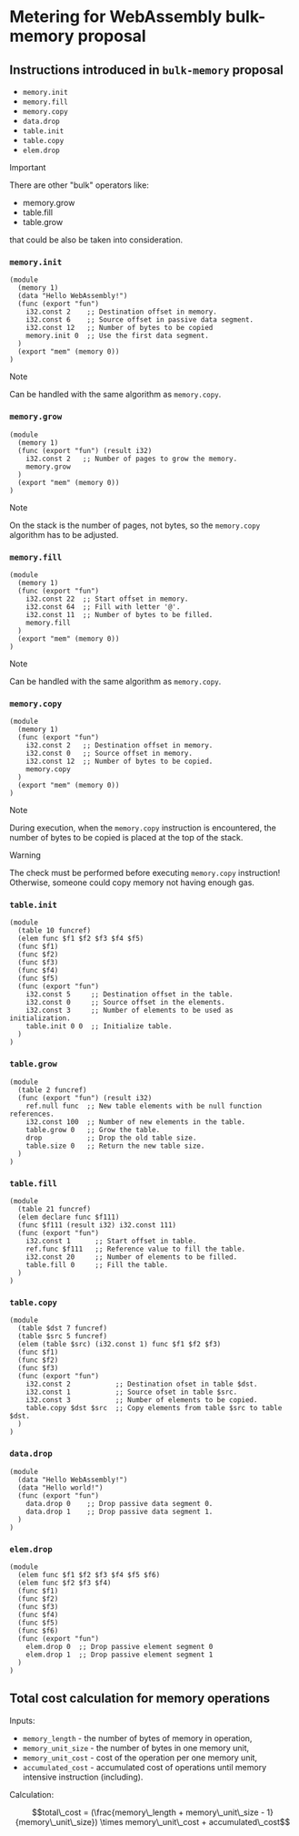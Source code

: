 # Metering for WebAssembly bulk-memory proposal

## Instructions introduced in `bulk-memory` proposal

- `memory.init`
- `memory.fill`
- `memory.copy`
- `data.drop`
- `table.init`
- `table.copy`
- `elem.drop`

> [!IMPORTANT]  
> There are other "bulk" operators like: 
> - memory.grow
> - table.fill
> - table.grow
> 
> that could be also be taken into consideration.

### `memory.init`

```webassembly
(module
  (memory 1)
  (data "Hello WebAssembly!")
  (func (export "fun")
    i32.const 2    ;; Destination offset in memory.
    i32.const 6    ;; Source offset in passive data segment.
    i32.const 12   ;; Number of bytes to be copied
    memory.init 0  ;; Use the first data segment.
  )
  (export "mem" (memory 0))
)
```

> [!NOTE]  
> Can be handled with the same algorithm as `memory.copy`.

### `memory.grow`

```webassembly
(module
  (memory 1)
  (func (export "fun") (result i32)
    i32.const 2   ;; Number of pages to grow the memory.
    memory.grow
  )
  (export "mem" (memory 0))
)
```

> [!NOTE]  
> On the stack is the number of pages, not bytes, so the `memory.copy` algorithm has to be adjusted.

### `memory.fill`

```webassembly
(module
  (memory 1)
  (func (export "fun")
    i32.const 22  ;; Start offset in memory.
    i32.const 64  ;; Fill with letter '@'.
    i32.const 11  ;; Number of bytes to be filled.
    memory.fill
  )
  (export "mem" (memory 0))
)
```

> [!NOTE]  
> Can be handled with the same algorithm as `memory.copy`.

### `memory.copy`

```webassembly
(module
  (memory 1)
  (func (export "fun")
    i32.const 2   ;; Destination offset in memory.
    i32.const 0   ;; Source offset in memory.
    i32.const 12  ;; Number of bytes to be copied.
    memory.copy
  )
  (export "mem" (memory 0))
)
```

> [!NOTE]  
> During execution, when the `memory.copy` instruction is encountered,
> the number of bytes to be copied is placed at the top of the stack. 

> [!WARNING]  
> The check must be performed before executing `memory.copy` instruction!
> Otherwise, someone could copy memory not having enough gas. 

### `table.init`

```webassembly
(module
  (table 10 funcref)
  (elem func $f1 $f2 $f3 $f4 $f5)
  (func $f1)
  (func $f2)
  (func $f3)
  (func $f4)
  (func $f5)
  (func (export "fun")
    i32.const 5     ;; Destination offset in the table.
    i32.const 0     ;; Source offset in the elements.
    i32.const 3     ;; Number of elements to be used as initialization.
    table.init 0 0  ;; Initialize table.
  )
)
```

### `table.grow`

```webassembly
(module
  (table 2 funcref)
  (func (export "fun") (result i32)
    ref.null func  ;; New table elements with be null function references.
    i32.const 100  ;; Number of new elements in the table.
    table.grow 0   ;; Grow the table.
    drop           ;; Drop the old table size.
    table.size 0   ;; Return the new table size.
  )
)
```

### `table.fill`

```webassembly
(module
  (table 21 funcref)
  (elem declare func $f111)
  (func $f111 (result i32) i32.const 111)
  (func (export "fun")
    i32.const 1      ;; Start offset in table.
    ref.func $f111   ;; Reference value to fill the table.
    i32.const 20     ;; Number of elements to be filled.
    table.fill 0     ;; Fill the table.
  )
)
```

### `table.copy`

```webassembly
(module
  (table $dst 7 funcref)
  (table $src 5 funcref)
  (elem (table $src) (i32.const 1) func $f1 $f2 $f3)
  (func $f1)
  (func $f2)
  (func $f3)
  (func (export "fun")
    i32.const 2           ;; Destination ofset in table $dst.
    i32.const 1           ;; Source ofset in table $src.
    i32.const 3           ;; Number of elements to be copied.
    table.copy $dst $src  ;; Copy elements from table $src to table $dst.
  )
)
```

### `data.drop`

```webassembly
(module
  (data "Hello WebAssembly!")
  (data "Hello world!")
  (func (export "fun")
    data.drop 0    ;; Drop passive data segment 0.
    data.drop 1    ;; Drop passive data segment 1.
  )
)
```

### `elem.drop`

```webassembly
(module
  (elem func $f1 $f2 $f3 $f4 $f5 $f6)
  (elem func $f2 $f3 $f4)
  (func $f1)
  (func $f2)
  (func $f3)
  (func $f4)
  (func $f5)
  (func $f6)
  (func (export "fun")
    elem.drop 0  ;; Drop passive element segment 0
    elem.drop 1  ;; Drop passive element segment 1
  )
)
```

## Total cost calculation for memory operations

Inputs:

- `memory_length` - the number of bytes of memory in operation,
- `memory_unit_size` - the number of bytes in one memory unit,
- `memory_unit_cost` - cost of the operation per one memory unit,
- `accumulated_cost` - accumulated cost of operations until memory intensive instruction (including).

Calculation:

```math
total\_cost = (\frac{memory\_length + memory\_unit\_size - 1}{memory\_unit\_size}) \times memory\_unit\_cost + accumulated\_cost
```
